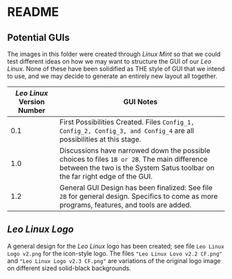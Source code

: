 # README

## Potential GUIs
The images in this folder were created through *Linux Mint* so that we could test different ideas on how we may want to structure the GUI of our *Leo Linux*.
None of these have been solidified as THE style of GUI that we intend to use, and we may decide to generate an entirely new layout all together.

| *Leo Linux* Version Number | GUI Notes |
| -------------------------- | --------- |
| 0.1 | First Possibilities Created. Files ``Config_1, Config_2, Config_3, and Config_4`` are all possibilities at this stage. |
| 1.0 | Discussions have narrowed down the possible choices to files ``1B or 2B``. The main difference between the two is the System Satus toolbar on the far right edge of the GUI. |
| 1.2 | General GUI Design has been finalized: See file ``2B`` for general design. Specifics to come as more programs, features, and tools are added. |

## *Leo Linux Logo*
A general design for the *Leo Linux* logo has been created; see file ``Leo Linux Logo v2.png`` for the icon-style logo. The files ``"Leo Linux Lovo v2.2 CF.png"`` and ``"Leo Linux Logo v2.3 CF.png"`` are variations of the original logo image on different sized solid-black backgrounds.
